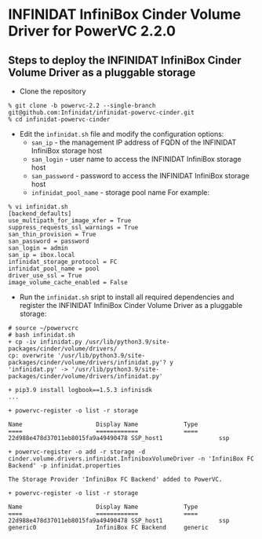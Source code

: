 # INFINIDAT InfiniBox Cinder Volume Driver for PowerVC 2.2.0

## Steps to deploy the INFINIDAT InfiniBox Cinder Volume Driver as a pluggable storage


* Clone the repository
```
% git clone -b powervc-2.2 --single-branch git@github.com:Infinidat/infinidat-powervc-cinder.git 
% cd infinidat-powervc-cinder
```
* Edit the `infinidat.sh` file and modify the configuration options:
  - `san_ip` - the management IP address of FQDN of the INFINIDAT InfiniBox storage host
  - `san_login` - user name to access the  INFINIDAT InfiniBox storage host
  - `san_password` - password to access the  INFINIDAT InfiniBox storage host
  - `infinidat_pool_name` - storage pool name
For example:
```
% vi infinidat.sh
[backend_defaults]
use_multipath_for_image_xfer = True
suppress_requests_ssl_warnings = True
san_thin_provision = True
san_password = password
san_login = admin
san_ip = ibox.local
infinidat_storage_protocol = FC
infinidat_pool_name = pool
driver_use_ssl = True
image_volume_cache_enabled = False
```
* Run the `infinidat.sh` sript to install all required dependencies and register the INFINIDAT InfiniBox Cinder Volume Driver as a pluggable storage:
```
# source ~/powervcrc
# bash infinidat.sh 
+ cp -iv infinidat.py /usr/lib/python3.9/site-packages/cinder/volume/drivers/
cp: overwrite '/usr/lib/python3.9/site-packages/cinder/volume/drivers/infinidat.py'? y
'infinidat.py' -> '/usr/lib/python3.9/site-packages/cinder/volume/drivers/infinidat.py'

+ pip3.9 install logbook==1.5.3 infinisdk
...

+ powervc-register -o list -r storage

Name                     Display Name             Type
====                     ============             ====
22d988e478d37011eb8015fa9a49490478 SSP_host1                ssp

+ powervc-register -o add -r storage -d cinder.volume.drivers.infinidat.InfiniboxVolumeDriver -n 'InfiniBox FC Backend' -p infinidat.properties

The Storage Provider 'InfiniBox FC Backend' added to PowerVC.

+ powervc-register -o list -r storage

Name                     Display Name             Type
====                     ============             ====
22d988e478d37011eb8015fa9a49490478 SSP_host1                ssp
generic0                 InfiniBox FC Backend     generic
```

